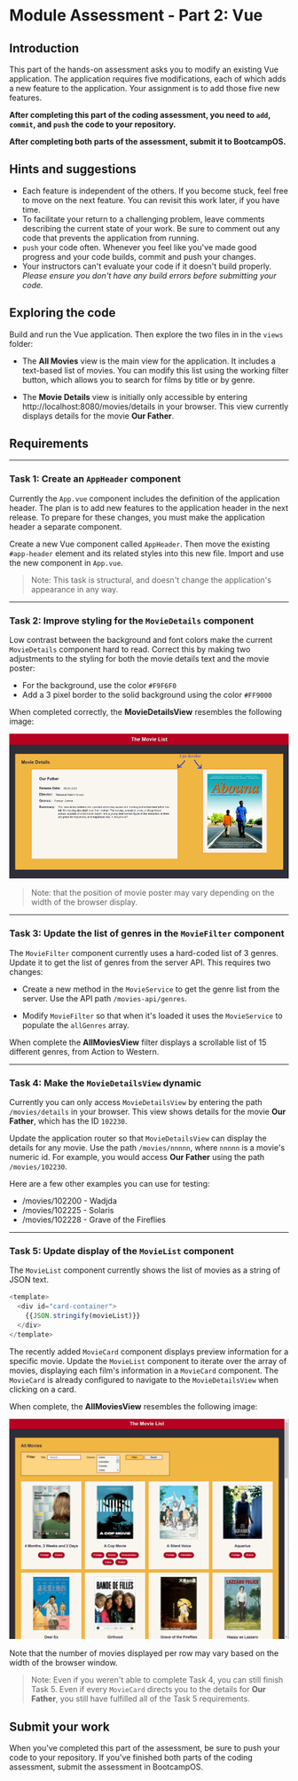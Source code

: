 # Module Assessment - Part 2: Vue

## Introduction

This part of the hands-on assessment asks you to modify an existing Vue application. The application requires five modifications, each of which adds a new feature to the application. Your assignment is to add those five new features.

**After completing this part of the coding assessment, you need to `add`, `commit`, and `push` the code to your repository.**

**After completing both parts of the assessment, submit it to BootcampOS.**

## Hints and suggestions

* Each feature is independent of the others. If you become stuck, feel free to move on the next feature. You can revisit this work later, if you have time. 
* To facilitate your return to a challenging problem, leave comments describing the current state of your work. Be sure to comment out any code that prevents the application from running.
* `push` your code often. Whenever you feel like you've made good progress and your code builds, commit and push your changes.
* Your instructors can't evaluate your code if it doesn't build properly. _Please ensure you don't have any build errors before submitting your code._

## Exploring the code

Build and run the Vue application. Then explore the two files in in the `views` folder:

- The **All Movies** view is the main view for the application. It includes a text-based list of movies. You can modify this list using the working filter button, which allows you to search for films by title or by genre. 

- The **Movie Details** view is initially only accessible by entering http://localhost:8080/movies/details in your browser. This view currently displays details for the movie **Our Father**.


## Requirements

<hr>

### Task 1: Create an `AppHeader` component

Currently the `App.vue` component includes the definition of the application header. The plan is to add new features to the application header in the next release. To prepare for these changes, you must make the application header a separate component. 

Create a new Vue component called `AppHeader`. Then move the existing `#app-header` element and its related styles into this new file. Import and use the new component in `App.vue`. 

> Note: This task is structural, and doesn't change the application's appearance in any way. 

<hr>

### Task 2: Improve styling for the `MovieDetails` component

Low contrast between the background and font colors make the current `MovieDetails` component hard to read. Correct this by making two adjustments to the styling for both the movie details text and the movie poster:

- For the background, use the color `#F9F6F0`
- Add a 3 pixel border to the solid background using the color `#FF9000`

When completed correctly, the **MovieDetailsView** resembles the following image:  

![Styled MovieDetailsView](images/styled-movie-details.png)

> Note: that the position of movie poster may vary depending on the width of the browser display.

<hr>

### Task 3: Update the list of genres in the `MovieFilter` component

The `MovieFilter` component currently uses a hard-coded list of 3 genres. Update it to get the list of genres from the server API. This requires two changes:  

- Create a new method in the `MovieService` to get the genre list from the server. Use the API path `/movies-api/genres`.

- Modify `MovieFilter` so that when it's loaded it uses the `MovieService` to populate the `allGenres` array.

When complete the **AllMoviesView** filter displays a scrollable list of 15 different genres, from Action to Western.

<hr>

### Task 4: Make the `MovieDetailsView` dynamic

Currently you can only access `MovieDetailsView` by entering the path `/movies/details` in your browser. This view shows details for the movie **Our Father**, which has the ID `102230`. 

Update the application router so that `MovieDetailsView` can display the details for any movie. Use the path `/movies/nnnnn`, where `nnnnn` is a movie's numeric id. For example, you would access **Our Father** using the path `/movies/102230`.

Here are a few other examples you can use for testing:
- /movies/102200 - Wadjda
- /movies/102225 - Solaris
- /movies/102228 - Grave of the Fireflies

<hr>

### Task 5: Update display of the `MovieList` component 

The `MovieList` component currently shows the list of movies as a string of JSON text. 

```JavaScript
<template>
  <div id="card-container">
    {{JSON.stringify(movieList)}}
  </div>
</template>
```

The recently added `MovieCard` component displays preview information for a specific movie. Update the `MovieList` component to iterate over the array of movies, displaying each film's information in a `MovieCard` component. The `MovieCard` is already configured to navigate to the `MovieDetailsView` when clicking on a card.

When complete, the **AllMoviesView** resembles the following image:  

![Updated AllMoviesView](images/updated-movies-list.png)

Note that the number of movies displayed per row may vary based on the width of the browser window.

> Note: Even if you weren't able to complete Task 4, you can still finish Task 5. Even if every `MovieCard` directs you to the details for **Our Father**, you still have fulfilled all of the Task 5 requirements. 


## Submit your work

When you've completed this part of the assessment, be sure to push your code to your repository. If you've finished both parts of the coding assessment, submit the assessment in BootcampOS.


